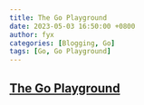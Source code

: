 ```yaml
---
title: The Go Playground
date: 2023-05-03 16:50:00 +0800
author: fyx
categories: [Blogging, Go]
tags: [Go, Go Playground]
---
```


## [The Go Playground](https://go.dev/play/p/1OU2kehp5EW)

